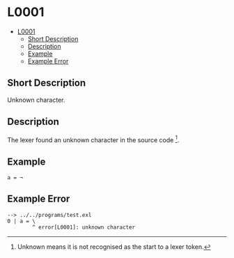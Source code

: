 # L0001

- [L0001](#l0001)
  - [Short Description](#short-description)
  - [Description](#description)
  - [Example](#example)
  - [Example Error](#example-error)

## Short Description

Unknown character.

## Description

The lexer found an unknown character in the source code [^1].

## Example

```
a = ¬
```

## Example Error

```
--> ../../programs/test.exl
0 | a = \
        ^ error[L0001]: unknown character
```

[^1]: Unknown means it is not recognised as the start to a lexer token.